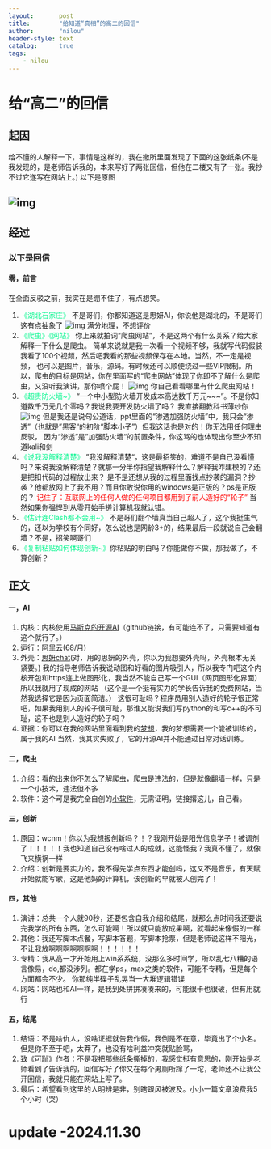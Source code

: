```yaml
---
layout:       post
title:        "给知道“真相”的高二的回信"
author:       "nilou"
header-style: text
catalog:      true
tags:
    - nilou
---
```

# 给“高二”的回信
## 起因
给不懂的人解释一下，事情是这样的，我在撤所里面发现了下面的这张纸条(不是我发现的，是老师告诉我的，本来写好了两张回信，但他在二楼又有了一张。我抄不过它遂写在网站上。)
以下是原图

![img](/img/in-post/post-a-fun-thing/letter-main.jpg)
---
## 经过
### 以下是回信
#### 零，前言
在全面反驳之前，我实在是绷不住了，有点想笑。
1. <span style="color: #02F78E;">《湖北石家庄》</span>
不是哥们，你都知道这是思妍AI，你说他是湖北的，不是哥们这有点抽象了
![img](/img/in-post/post-a-fun-thing/letter-1.jpg)
满分地理，不想评价
2. <span style="color: #02F78E;">《爬虫》《网站》</span>
你上来就拍词“爬虫网站”，不是这两个有什么关系？给大家解释一下什么是爬虫。
简单来说就是我一次看一个视频不够，我就写代码假装我看了100个视频，然后吧我看的那些视频保存在本地。当然，不一定是视频，
也可以是图片，音乐，源码。有时候还可以顺便绕过一些VIP限制。所以，爬虫的目标是网站，你在里面写的“爬虫网站”体现了你即不了解什么是爬虫，又没听我演讲，那你喷个屁！
![img](/img/in-post/post-a-fun-thing/speech-draft.jpg)
你自己看看哪里有什么爬虫网站！
3. <span style="color: #02F78E;">《超贵防火墙~》</span>
“一个中小型防火墙开发成本高达数千万元~~~”。不是你知道数千万元几个零吗？我说我要开发防火墙了吗？
我直接翻教科书薄纱你
![img](/img/in-post/post-a-fun-thing/book-firewall.jpg)
但是我还是说句公道话，ppt里面的“渗透加强防火墙”中，我只会“渗透”（也就是”黑客“的初阶“脚本小子”）但我这话也是对的！你无法用任何理由反驳，
因为“渗透”是”加强防火墙“的前置条件，你这骂的也体现出你至少不知道kali和剑
4. <span style="color: #02F78E;">《说我没解释清楚》</span>
”我没解释清楚“，这是最招笑的，难道不是自己没看懂吗？来说我没解释清楚？就那一分半你指望我解释什么？解释我咋建模的？还是把扣代码的过程放出来？
是不是还想从我的过程里面找点抄袭的漏洞？抄袭？他都放网上了我不用？而且你敢说你用的windows是正版的？ps是正版的？
<span style="color: red;">记住了：互联网上的任何人做的任何项目都用到了前人造好的“轮子”</span>
当然如果你强悍到从零开始手搓计算机我就认错。
5. <span style="color: #02F78E;">《估计连Clash都不会用~》</span>
不是哥们翻个墙真当自己超人了，这个我挺生气的，还以为学校有个同好，怎么说也是网龄3+的，结果最后一段就说自己会翻墙？不是，招笑啊哥们
6. <span style="color: #02F78E;">《复制粘贴如何体现创新~》</span>你粘贴的明白吗？你能做你不做，那我做了，不算创新？
## 正文
#### 一，AI
1. 内核：内核使用[马斯克的开源AI](https://github.com/xai-org/grok-1)（github链接，有可能连不了，只需要知道有这个就行了。）
2. 运行：[阿里云](https://www.aliyun.com/activity/1111/2024?utm_content=se_1019418816)(68/月)
3. 外壳：[思妍chat](https://chat.ttext.cn/c/74a90e5ad7093d87788f07346bcd5fbd)(对，用的思妍的外壳，你以为我想要外壳吗，外壳根本无关紧要。)
   我的指导老师告诉我说动图和好看的图片吸引人，所以我专门吧这个内核开包和https连上做图形化，我当然不能自己写一个GUI（网页图形化界面）所以我就用了现成的网站 
   （这个是一个挺有实力的学长告诉我的免费网站，当然我选择它是因为页面简洁。）
   这很可耻吗？程序员用别人造好的轮子很正常吧，如果我用别人的轮子很可耻，那谁又能说我们写python的和写c++的不可耻，这不也是别人造好的轮子吗？
4. 证据：你可以在我的网站里面看到我的[梦想](https://singerssmallship.github.io/2024/11/08/about-my-target/)，我的梦想需要一个能被训练的，属于我的AI
   当然，我其实失败了，它的开源AI并不能通过日常对话训练。
#### 二，爬虫
1. 介绍：看的出来你不怎么了解爬虫，爬虫是违法的，但是就像翻墙一样，只是一个小技术，违法但不多
2. 软件：这个可是我完全自创的[小软件](https://github.com/singerssmallship/Nilou_s_tools)，无需证明，链接撂这儿，自己看。
#### 三，创新
1. 原因：wcnm！你以为我想报创新吗？！？我刚开始是阳光信息学子！被调剂了！！！！！我也知道自己没有啥过人的成就，这能怪我？我真不懂了，就像飞来横祸一样
2. 介绍：创新是要实力的，我不得先学点东西才能创吗，这又不是音乐，有天赋开始就能写歌，这是他妈的计算机，该创新的早就被人创完了！
#### 四，其他
1. 演讲：总共一个人就90秒，还要包含自我介绍和结尾，就那么点时间我还要说完我学的所有东西，怎么可能啊！所以就只能放成果啊，就看起来像假的一样
2. 其他：我还写脚本点餐，写脚本答题，写脚本抢票，但是老师说这样不阳光，不让我放啊啊啊啊啊啊啊！！！！！！
3. 专精：我从高一才开始用上win系系统，没那么多时间学，所以乱七八糟的语言像易，do,都没涉列。都在学ps，max之类的软件，可能不专精，但是每个方面都会不少。
你那纯半碟子乱晃当一大堆逻辑错误
4. 网站：网站也和AI一样，是我到处拼拼凑凑来的，可能很卡也很破，但有用就行
#### 五，结尾
1. 结语：不是啥仇人，没啥证据就告我作假，我倒是不在意，毕竟出了个小名。但是你不至于吧，太莽了，也没有啥利益冲突就贴脸骂，
2. 致《可耻》作者：不是我把那些纸条撕掉的，我感觉挺有意思的，刚开始是老师看到了告诉我的，回信写好了你又在每个男厕所蹿了一坨，老师还不让我公开回信，我就只能在网站上写了。
3. 最后：希望看到这里的人明辨是非，别瞎跟风被波及。小小一篇文章浪费我5个小时（哭）
  
# update -2024.11.30
